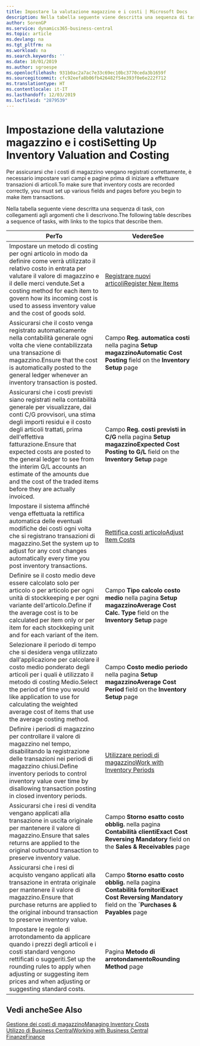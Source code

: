 ```yaml
---
title: Impostare la valutazione magazzino e i costi | Microsoft Docs
description: Nella tabella seguente viene descritta una sequenza di task, con collegamenti agli argomenti che li descrivono.
author: SorenGP
ms.service: dynamics365-business-central
ms.topic: article
ms.devlang: na
ms.tgt_pltfrm: na
ms.workload: na
ms.search.keywords: ''
ms.date: 10/01/2019
ms.author: sgroespe
ms.openlocfilehash: 931b0ac2a7ac7e33c69ec10bc3770ceda3b1659f
ms.sourcegitcommit: cfc92eefa8b06fb426482f54e393f0e6e222f712
ms.translationtype: HT
ms.contentlocale: it-IT
ms.lasthandoff: 12/03/2019
ms.locfileid: "2879539"
---
```

# <a name="setting-up-inventory-valuation-and-costing"></a><span data-ttu-id="68bd6-103">Impostazione della valutazione magazzino e i costi</span><span class="sxs-lookup"><span data-stu-id="68bd6-103">Setting Up Inventory Valuation and Costing</span></span>
<span data-ttu-id="68bd6-104">Per assicurarsi che i costi di magazzino vengano registrati correttamente, è necessario impostare vari campi e pagine prima di iniziare a effettuare transazioni di articoli.</span><span class="sxs-lookup"><span data-stu-id="68bd6-104">To make sure that inventory costs are recorded correctly, you must set up various fields and pages before you begin to make item transactions.</span></span>

<span data-ttu-id="68bd6-105">Nella tabella seguente viene descritta una sequenza di task, con collegamenti agli argomenti che li descrivono.</span><span class="sxs-lookup"><span data-stu-id="68bd6-105">The following table describes a sequence of tasks, with links to the topics that describe them.</span></span>

|<span data-ttu-id="68bd6-106">**Per**</span><span class="sxs-lookup"><span data-stu-id="68bd6-106">**To**</span></span>|<span data-ttu-id="68bd6-107">**Vedere**</span><span class="sxs-lookup"><span data-stu-id="68bd6-107">**See**</span></span>|  
|------------|-------------|  
|<span data-ttu-id="68bd6-108">Impostare un metodo di costing per ogni articolo in modo da definire come verrà utilizzato il relativo costo in entrata per valutare il valore di magazzino e il delle merci vendute.</span><span class="sxs-lookup"><span data-stu-id="68bd6-108">Set a costing method for each item to govern how its incoming cost is used to assess inventory value and the cost of goods sold.</span></span>|[<span data-ttu-id="68bd6-109">Registrare nuovi articoli</span><span class="sxs-lookup"><span data-stu-id="68bd6-109">Register New Items</span></span>](inventory-how-register-new-items.md)|  
|<span data-ttu-id="68bd6-110">Assicurarsi che il costo venga registrato automaticamente nella contabilità generale ogni volta che viene contabilizzata una transazione di magazzino.</span><span class="sxs-lookup"><span data-stu-id="68bd6-110">Ensure that the cost is automatically posted to the general ledger whenever an inventory transaction is posted.</span></span>|<span data-ttu-id="68bd6-111">Campo **Reg. automatica costi** nella pagina **Setup magazzino**</span><span class="sxs-lookup"><span data-stu-id="68bd6-111">**Automatic Cost Posting** field on the **Inventory Setup** page</span></span>|  
|<span data-ttu-id="68bd6-112">Assicurarsi che i costi previsti siano registrati nella contabilità generale per visualizzare, dai conti C/G provvisori, una stima degli importi residui e il costo degli articoli trattati, prima dell'effettiva fatturazione.</span><span class="sxs-lookup"><span data-stu-id="68bd6-112">Ensure that expected costs are posted to the general ledger to see from the interim G/L accounts an estimate of the amounts due and the cost of the traded items before they are actually invoiced.</span></span>|<span data-ttu-id="68bd6-113">Campo **Reg. costi previsti in C/G** nella pagina **Setup magazzino**</span><span class="sxs-lookup"><span data-stu-id="68bd6-113">**Expected Cost Posting to G/L** field on the **Inventory Setup** page</span></span>|  
|<span data-ttu-id="68bd6-114">Impostare il sistema affinché venga effettuata la rettifica automatica delle eventuali modifiche dei costi ogni volta che si registrano transazioni di magazzino.</span><span class="sxs-lookup"><span data-stu-id="68bd6-114">Set the system up to adjust for any cost changes automatically every time you post inventory transactions.</span></span>|[<span data-ttu-id="68bd6-115">Rettifica costi articolo</span><span class="sxs-lookup"><span data-stu-id="68bd6-115">Adjust Item Costs</span></span>](inventory-how-adjust-item-costs.md)|  
|<span data-ttu-id="68bd6-116">Definire se il costo medio deve essere calcolato solo per articolo o per articolo per ogni unità di stockkeeping e per ogni variante dell'articolo.</span><span class="sxs-lookup"><span data-stu-id="68bd6-116">Define if the average cost is to be calculated per item only or per item for each stockkeping unit and for each variant of the item.</span></span>|<span data-ttu-id="68bd6-117">Campo **Tipo calcolo costo medio** nella pagina **Setup magazzino**</span><span class="sxs-lookup"><span data-stu-id="68bd6-117">**Average Cost Calc. Type** field on the **Inventory Setup** page</span></span>|  
|<span data-ttu-id="68bd6-118">Selezionare il periodo di tempo che si desidera venga utilizzato dall'applicazione per calcolare il costo medio ponderato degli articoli per i quali è utilizzato il metodo di costing Medio.</span><span class="sxs-lookup"><span data-stu-id="68bd6-118">Select the period of time you would like application to use for calculating the weighted average cost of items that use the average costing method.</span></span>|<span data-ttu-id="68bd6-119">Campo **Costo medio periodo** nella pagina **Setup magazzino**</span><span class="sxs-lookup"><span data-stu-id="68bd6-119">**Average Cost Period** field on the **Inventory Setup** page</span></span>|  
|<span data-ttu-id="68bd6-120">Definire i periodi di magazzino per controllare il valore di magazzino nel tempo, disabilitando la registrazione delle transazioni nei periodi di magazzino chiusi.</span><span class="sxs-lookup"><span data-stu-id="68bd6-120">Define inventory periods to control inventory value over time by disallowing transaction posting in closed inventory periods.</span></span>|[<span data-ttu-id="68bd6-121">Utilizzare periodi di magazzino</span><span class="sxs-lookup"><span data-stu-id="68bd6-121">Work with Inventory Periods</span></span>](finance-how-to-work-with-inventory-periods.md)|  
|<span data-ttu-id="68bd6-122">Assicurarsi che i resi di vendita vengano applicati alla transazione in uscita originale per mantenere il valore di magazzino.</span><span class="sxs-lookup"><span data-stu-id="68bd6-122">Ensure that sales returns are applied to the original outbound transaction to preserve inventory value.</span></span>|<span data-ttu-id="68bd6-123">Campo **Storno esatto costo obblig.** nella pagina **Contabilità clienti**</span><span class="sxs-lookup"><span data-stu-id="68bd6-123">**Exact Cost Reversing Mandatory** field on the **Sales & Receivables** page</span></span>|  
|<span data-ttu-id="68bd6-124">Assicurarsi che i resi di acquisto vengano applicati alla transazione in entrata originale per mantenere il valore di magazzino.</span><span class="sxs-lookup"><span data-stu-id="68bd6-124">Ensure that purchase returns are applied to the original inbound transaction to preserve inventory value.</span></span>|<span data-ttu-id="68bd6-125">Campo **Storno esatto costo obblig.** nella pagina **Contabilità fornitori**</span><span class="sxs-lookup"><span data-stu-id="68bd6-125">**Exact Cost Reversing Mandatory** field on the **´Purchases & Payables** page</span></span>|
|<span data-ttu-id="68bd6-126">Impostare le regole di arrotondamento da applicare quando i prezzi degli articoli e i costi standard vengono rettificati o suggeriti.</span><span class="sxs-lookup"><span data-stu-id="68bd6-126">Set up the rounding rules to apply when adjusting or suggesting item prices and when adjusting or suggesting standard costs.</span></span>|<span data-ttu-id="68bd6-127">Pagina **Metodo di arrotondamento**</span><span class="sxs-lookup"><span data-stu-id="68bd6-127">**Rounding Method** page</span></span>|  

## <a name="see-also"></a><span data-ttu-id="68bd6-128">Vedi anche</span><span class="sxs-lookup"><span data-stu-id="68bd6-128">See Also</span></span>  
[<span data-ttu-id="68bd6-129">Gestione dei costi di magazzino</span><span class="sxs-lookup"><span data-stu-id="68bd6-129">Managing Inventory Costs</span></span>](finance-manage-inventory-costs.md)  
[<span data-ttu-id="68bd6-130">Utilizzo di Business Central</span><span class="sxs-lookup"><span data-stu-id="68bd6-130">Working with Business Central</span></span>](ui-work-product.md)  
[<span data-ttu-id="68bd6-131">Finanze</span><span class="sxs-lookup"><span data-stu-id="68bd6-131">Finance</span></span>](finance.md)  

